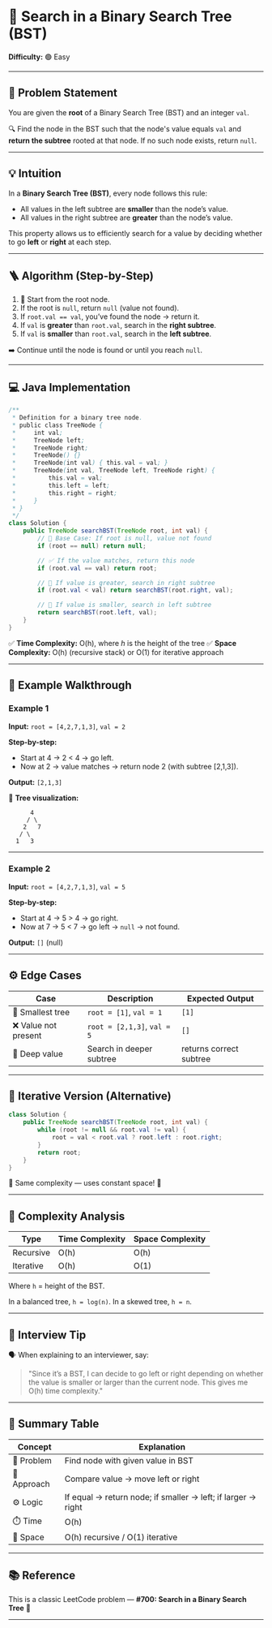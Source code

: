 # 🌳 Search in a Binary Search Tree (BST)

**Difficulty:** 🟢 Easy

---

## 📜 Problem Statement

You are given the **root** of a Binary Search Tree (BST) and an integer `val`.

🔍 Find the node in the BST such that the node's value equals `val` and **return the subtree** rooted at that node.
If no such node exists, return `null`.

---

## 💡 Intuition

In a **Binary Search Tree (BST)**, every node follows this rule:

* All values in the left subtree are **smaller** than the node’s value.
* All values in the right subtree are **greater** than the node’s value.

This property allows us to efficiently search for a value by deciding whether to go **left** or **right** at each step.



---

## 🪜 Algorithm (Step-by-Step)

1. 🧩 Start from the root node.
2. If the root is `null`, return `null` (value not found).
3. If `root.val == val`, you’ve found the node → return it.
4. If `val` is **greater** than `root.val`, search in the **right subtree**.
5. If `val` is **smaller** than `root.val`, search in the **left subtree**.

➡️ Continue until the node is found or until you reach `null`.



---

## 💻 Java Implementation

```java
/**
 * Definition for a binary tree node.
 * public class TreeNode {
 *     int val;
 *     TreeNode left;
 *     TreeNode right;
 *     TreeNode() {}
 *     TreeNode(int val) { this.val = val; }
 *     TreeNode(int val, TreeNode left, TreeNode right) {
 *         this.val = val;
 *         this.left = left;
 *         this.right = right;
 *     }
 * }
 */
class Solution {
    public TreeNode searchBST(TreeNode root, int val) {
        // 🌳 Base Case: If root is null, value not found
        if (root == null) return null;

        // ✅ If the value matches, return this node
        if (root.val == val) return root;

        // 🔁 If value is greater, search in right subtree
        if (root.val < val) return searchBST(root.right, val);

        // 🔁 If value is smaller, search in left subtree
        return searchBST(root.left, val);
    }
}
```

✅ **Time Complexity:** O(h), where *h* is the height of the tree
✅ **Space Complexity:** O(h) (recursive stack) or O(1) for iterative approach



---

## 🧠 Example Walkthrough

### Example 1

**Input:**
`root = [4,2,7,1,3]`, `val = 2`

**Step-by-step:**

* Start at 4 → 2 < 4 → go left.
* Now at 2 → value matches → return node 2 (with subtree [2,1,3]).

**Output:** `[2,1,3]`

🌿 **Tree visualization:**

```
      4
     / \
    2   7
   / \
  1   3
```

---

### Example 2

**Input:**
`root = [4,2,7,1,3]`, `val = 5`

**Step-by-step:**

* Start at 4 → 5 > 4 → go right.
* Now at 7 → 5 < 7 → go left → `null` → not found.

**Output:** `[]` (null)

---

## ⚙️ Edge Cases

| Case                | Description                 | Expected Output         |
| ------------------- | --------------------------- | ----------------------- |
| 🌱 Smallest tree    | `root = [1]`, `val = 1`     | `[1]`                   |
| ❌ Value not present | `root = [2,1,3]`, `val = 5` | `[]`                    |
| 🧩 Deep value       | Search in deeper subtree    | returns correct subtree |

---

## 🔁 Iterative Version (Alternative)

```java
class Solution {
    public TreeNode searchBST(TreeNode root, int val) {
        while (root != null && root.val != val) {
            root = val < root.val ? root.left : root.right;
        }
        return root;
    }
}
```

🧮 Same complexity — uses constant space! 🚀

---

## 🧩 Complexity Analysis

| Type      | Time Complexity | Space Complexity |
| --------- | --------------- | ---------------- |
| Recursive | O(h)            | O(h)             |
| Iterative | O(h)            | O(1)             |

Where `h` = height of the BST.

In a balanced tree, `h = log(n)`. In a skewed tree, `h = n`.

---

## 💬 Interview Tip

🗣️ When explaining to an interviewer, say:

> "Since it’s a BST, I can decide to go left or right depending on whether the value is smaller or larger than the current node. This gives me O(h) time complexity."

---

## 🧾 Summary Table

| Concept     | Explanation                                                  |
| ----------- | ------------------------------------------------------------ |
| 🎯 Problem  | Find node with given value in BST                            |
| 🧠 Approach | Compare value → move left or right                           |
| ⚙️ Logic    | If equal → return node; if smaller → left; if larger → right |
| ⏱️ Time     | O(h)                                                         |
| 💾 Space    | O(h) recursive / O(1) iterative                              |

---

## 📚 Reference

This is a classic LeetCode problem — **#700: Search in a Binary Search Tree** 🌳

---


